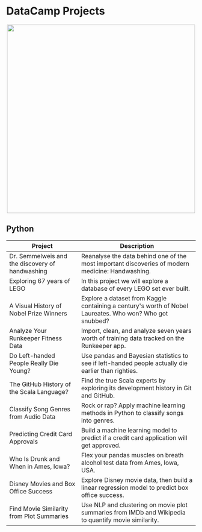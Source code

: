 # DataCamp Projects

<p align="center"> 
<img src="https://cdn.datacamp.com/main-app/assets/brand/logos/DataCamp_Horizontal_RGB-d196011f63ebda76dc5c9772425cf9541b8639af842d5e5476ef10f2460ed1e4.png" width="500">
</p>

## Python
| Project | Description |
| --- | --- |
| Dr. Semmelweis and the discovery of handwashing| Reanalyse the data behind one of the most important discoveries of modern medicine: Handwashing. |
|Exploring 67 years of LEGO| In this project we will explore a database of every LEGO set ever built. |
|A Visual History of Nobel Prize Winners| Explore a dataset from Kaggle containing a century's worth of Nobel Laureates. Who won? Who got snubbed? |
| Analyze Your Runkeeper Fitness Data | Import, clean, and analyze seven years worth of training data tracked on the Runkeeper app. |
| Do Left-handed People Really Die Young? | Use pandas and Bayesian statistics to see if left-handed people actually die earlier than righties. |
| The GitHub History of the Scala Language? | Find the true Scala experts by exploring its development history in Git and GitHub. |
| Classify Song Genres from Audio Data | Rock or rap? Apply machine learning methods in Python to classify songs into genres. |
| Predicting Credit Card Approvals | Build a machine learning model to predict if a credit card application will get approved. |
| Who Is Drunk and When in Ames, Iowa? | Flex your pandas muscles on breath alcohol test data from Ames, Iowa, USA. |
| Disney Movies and Box Office Success | Explore Disney movie data, then build a linear regression model to predict box office success. |
| Find Movie Similarity from Plot Summaries | Use NLP and clustering on movie plot summaries from IMDb and Wikipedia to quantify movie similarity. |

